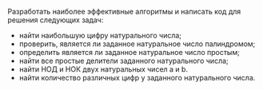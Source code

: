 Разработать наиболее эффективные алгоритмы и написать код для решения следующих задач:
- найти наибольшую цифру натурального числа;
- проверить, является ли заданное натуральное число палиндромом;
- определить является ли заданное натуральное число простым;
- найти все простые делители заданного натурального числа;
- найти НОД и НОК двух натуральных чисел a и b.
- найти количество различных цифр у заданного натурального числа.
